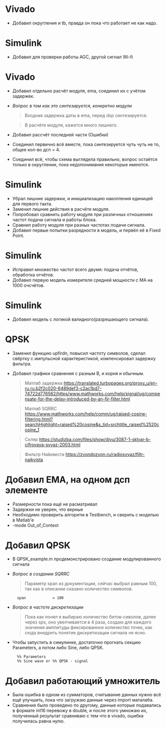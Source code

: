 # Vivado
+ Добавил округления и tb, правда он пока что работает не как надо.

# Simulink
+ Добавил для проверки работы AGC, другой сигнал Wi-fi

# Vivado
+ Добавил отдельно расчёт модуля, ema, соединил их с учётом задержек.
+ *Вопрос в том как это синтезируется, конкретно модули*

	> Входная задержка даты в ema, перед dsp синтезируется.

	> В расчёте модуля, кажется много лишнего.

+ Добавил рассчёт последней части (Ошибки)
+ Соединил первично всё вместе, пока синтезируется чуть чуть не то, общее кол-во дсп = 4.
+ Соединил всё, чтобы схема выглядела правильно, вопрос остаётся только в округлении, пока недопонимания некоторые имеются.

# Simulink
+ Убрал лишние задержки, и инициализацию накопления единицей для первого такта.
+ Заменил лишние действия в расчёте модуля.
+ Попробовал сравнить работу модуля при различных отношениях частот подачи сигнала и работы блока.
+ Сравнил работу модуля при разных частотах подачи сигнала.
+ Добавил первые попытки разрядности в модель, и первёл её в Fixed Point.

# Simulink
+ Исправил множество частот всего двумя: подача отчётов, обработка отчётов.
+ Добавил первую модель измерителя средней мощности с МА на 1000 очсчётов. 

# Simulink
+ Добавил модель с логикой валидного(разрешающего сигнала).

# __QPSK__
+ Заменил функцию upfirdn, повысил частоту символов, сделал свёртку с импульсной характеристикой, компенсировал задержку фильтра.
+ Добавил графики сравнения с разным B, и корня и обычным.
	> Матлаб задержка <https://translated.turbopages.org/proxy_u/en-ru.ru.b2f2c020-6489def3-c2ac1bd7-74722d776562/https/www.mathworks.com/help/signal/ug/compensate-for-the-delay-introduced-by-an-fir-filter.html>

	> Матлаб SQRRC <https://www.mathworks.com/help/comm/ug/raised-cosine-filtering.html?searchHighlight=raised%20cosine&s_tid=srchtitle_raised%2520cosine_1>

	> Скляр <https://studizba.com/files/show/djvu/3087-1-sklyar-b-cifrovaya-svyaz-2003.html>

	> Фильтр Найквеста <https://zvondozvon.ru/radiosvyaz/filtr-najkvista> 

# __Добавил EMA, на одном дсп элементе__
+ Размерности пока ещё не расматривал
+ Задержки не уверен, что верные
+ Необходимо проверить алгоритм в Testbench, и сверить с моделью в Matlab'e 
+ -mode Out_of_Context

# __Добавил QPSK__

+ В QPSK_example.m продемонстрировано создание модулированного сигнала
+ *Вопрос в создании SQRRC*
	> Параметр span из документации, сейчас выбрал равным 100, так как в описании сказано количество символов.
	
		span            = 100

+ *Вопрос в частоте дискретизации*
	> Пока как понял я выбираю количество битов-сиволов, далее через sps, оно увелчивается в 4 раза, создаю для каждого значения амплитуды фиксированное количество точек, как сюда внедрить понятие дискретизации сигнала не ясно.
+ Чтобы запустить в симулинке, достаточно прогнать секцию Parameters, а потом либо Sine, либо QPSK.

		%% Parameters
		%% Sine wave or %% QPSK - signal
# __Добавил работающий умножитель__
+ Была ошибка в одном из сумматоров, считывание данных нужно всё ещё улучшить, пока что загружаю данные через import маталаба.
+ Сравнение было проведено по другому, данные которые подавались в формате int16 перевожу в double, и после этого умножаю их, полученный результат сравниваю с тем что в vivado, ошибка получилась равна нулю.

